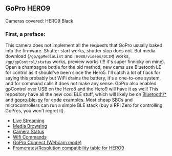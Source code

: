 ## GoPro HERO9

Cameras covered: HERO9 Black

### First, a preface:

This camera does not implement all the requests that GoPro usually baked into the firmware. Shutter start works, shutter stop does not. But media download (`/gp/gpMediaList` and `:8080/videos/DCIM`) works, `/gp/gpControl/status` works, preview works (!!! it's super finnicky on mine). Open a champagne bottle for the old method, new cams use Bluetooth LE for control as it should've been since the Hero5. I'll catch a lot of flack for saying this probably but WiFi drains the battery, it's a one-to-one system, and for command calls it does not make any sense. GoPro also enabled gpControl over USB on the Hero8 and the Hero9 will have it as well! This repository have all the new cool BLE stuff, which will likely be on [Bluetooth/*](/Bluetooth) and [gopro-ble-py](http://github.com/konradit/gopro-ble-py) for code examples. Most cheap SBCs and microcontrollers can run a simple BLE stack (buy a RPI Zero for controlling GoPros, you won't regret it). 

* [Live Streaming](/HERO9/Livestreaming.md)
* [Media Browsing](/HERO9/Mediabrowsing.md)
* [Camera Status](/HERO9/CameraStatus.md)
* [Wifi Commands](/HERO9/HERO9-Commands.md)
* [GoPro Connect (Webcam mode)](/HERO9/GoPro-Connect.md)
* [Framerates/Resolution compatibility table for HERO9](/HERO9/Framerates-Resolutions.md)
